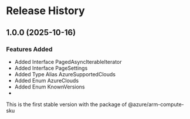 # Release History
    
## 1.0.0 (2025-10-16)

### Features Added

- Added Interface PagedAsyncIterableIterator
- Added Interface PageSettings
- Added Type Alias AzureSupportedClouds
- Added Enum AzureClouds
- Added Enum KnownVersions
- 
This is the first stable version with the package of @azure/arm-compute-sku
